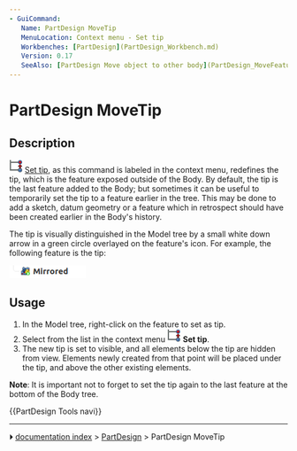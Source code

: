 ```yaml
---
- GuiCommand:
   Name: PartDesign MoveTip
   MenuLocation: Context menu - Set tip
   Workbenches: [PartDesign](PartDesign_Workbench.md)
   Version: 0.17
   SeeAlso: [PartDesign Move object to other body](PartDesign_MoveFeature.md), [PartDesign Move object after other object](PartDesign_MoveFeatureInTree.md)
---
```


# PartDesign MoveTip

## Description

<img alt="" src=images/PartDesign_MoveTip.svg  style="width:24px;"> [Set tip](PartDesign_MoveTip.md), as this command is labeled in the context menu, redefines the tip, which is the feature exposed outside of the Body. By default, the tip is the last feature added to the Body; but sometimes it can be useful to temporarily set the tip to a feature earlier in the tree. This may be done to add a sketch, datum geometry or a feature which in retrospect should have been created earlier in the Body\'s history.

The tip is visually distinguished in the Model tree by a small white down arrow in a green circle overlayed on the feature\'s icon. For example, the following feature is the tip:

 ![](images/PartDesign_Body_tree-04.png ) 

## Usage

1.  In the Model tree, right-click on the feature to set as tip.
2.  Select from the list in the context menu <img alt="" src=images/PartDesign_MoveTip.svg  style="width:24px;"> **Set tip**.
3.  The new tip is set to visible, and all elements below the tip are hidden from view. Elements newly created from that point will be placed under the tip, and above the other existing elements.

**Note**: It is important not to forget to set the tip again to the last feature at the bottom of the Body tree.




 {{PartDesign Tools navi}}



---
⏵ [documentation index](../README.md) > [PartDesign](PartDesign_Workbench.md) > PartDesign MoveTip
